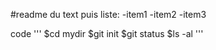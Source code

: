 #readme
du text puis liste:
	-item1
	-item2
	-item3
	
code
'''
$cd mydir
$git init
$git status
$ls -al
'''